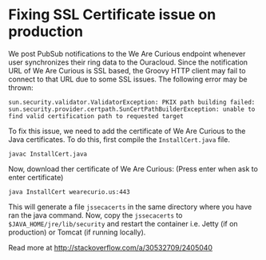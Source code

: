 # Fixing SSL Certificate issue on production

We post PubSub notifications to the We Are Curious endpoint whenever user synchronizes their ring data to the Ouracloud.
Since the notification URL of We Are Curious is SSL based, the Groovy HTTP client may fail to connect to that URL due
to some SSL issues. The following error may be thrown:

```
sun.security.validator.ValidatorException: PKIX path building failed: sun.security.provider.certpath.SunCertPathBuilderException: unable to find valid certification path to requested target
```

To fix this issue, we need to add the certificate of We Are Curious to the Java certificates. To do this, first compile
the `InstallCert.java` file.

```
javac InstallCert.java
```

Now, download ther certificate of We Are Curious: (Press enter when ask to enter certificate)

```
java InstallCert wearecurio.us:443
```

This will generate a file `jssecacerts` in the same directory where you have ran the java command. Now, copy the `jssecacerts`
to `$JAVA_HOME/jre/lib/security` and restart the container i.e. Jetty (if on production) or Tomcat (if running locally).

Read more at http://stackoverflow.com/a/30532709/2405040
